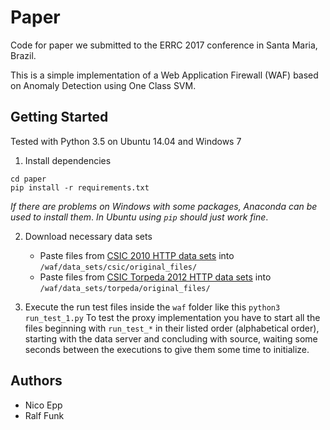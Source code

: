 # Paper

Code for paper we submitted to the ERRC 2017 conference in Santa Maria, Brazil.

This is a simple implementation of a Web Application Firewall (WAF) based on Anomaly Detection using One Class SVM.


## Getting Started

Tested with Python 3.5 on Ubuntu 14.04 and Windows 7

1. Install dependencies
```
cd paper
pip install -r requirements.txt
```
_If there are problems on Windows with some packages, Anaconda can be used to install them_.
_In Ubuntu using `pip` should just work fine_.

2. Download necessary data sets
    - Paste files from [CSIC 2010 HTTP data sets](http://www.isi.csic.es/dataset/) into `/waf/data_sets/csic/original_files/`
    - Paste files from [CSIC Torpeda 2012 HTTP data sets](http://www.tic.itefi.csic.es/torpeda/datasets.html) into `/waf/data_sets/torpeda/original_files/`

3. Execute the run test files inside the `waf` folder
   like this `python3 run_test_1.py`
   To test the proxy implementation you have to start all the files beginning with `run_test_*` in 
   their listed order (alphabetical order), starting with the data server and concluding with 
   source, waiting some seconds between the executions to give them some time to initialize.

## Authors
- Nico Epp
- Ralf Funk
